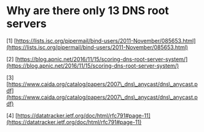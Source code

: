 # Why are there only 13 DNS root servers



\[1] [https://lists.isc.org/pipermail/bind-users/2011-November/085653.html](https://lists.isc.org/pipermail/bind-users/2011-November/085653.html)

\[2] [https://blog.apnic.net/2016/11/15/scoring-dns-root-server-system/](https://blog.apnic.net/2016/11/15/scoring-dns-root-server-system/)

\[3] [https://www.caida.org/catalog/papers/2007\_dns\_anycast/dns\_anycast.pdf](https://www.caida.org/catalog/papers/2007\_dns\_anycast/dns\_anycast.pdf)

\[4] [https://datatracker.ietf.org/doc/html/rfc791#page-11](https://datatracker.ietf.org/doc/html/rfc791#page-11)

